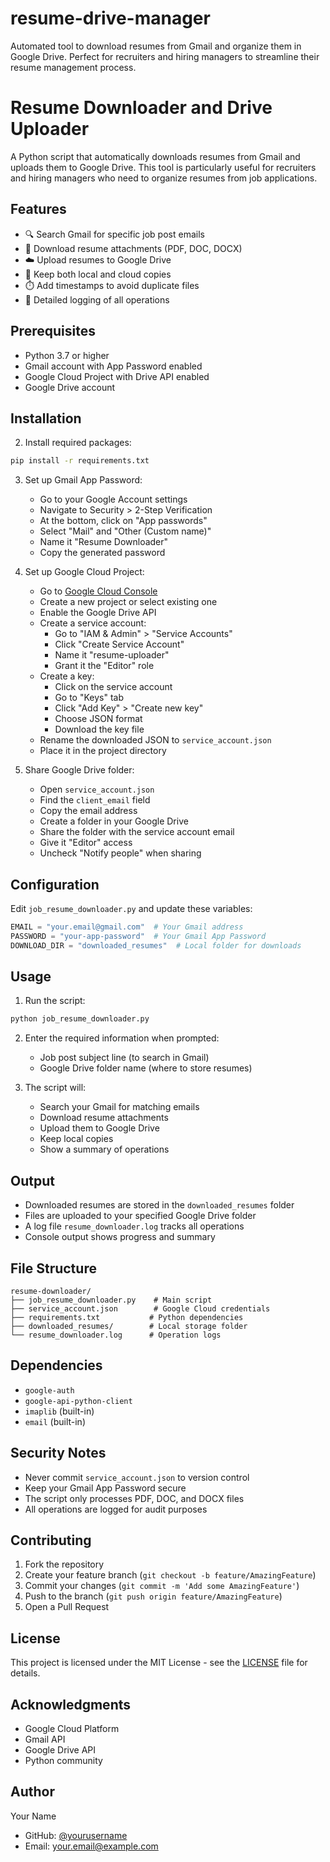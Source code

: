 # resume-drive-manager
Automated tool to download resumes from Gmail and organize them in Google Drive. Perfect for recruiters and hiring managers to streamline their resume management process.
# Resume Downloader and Drive Uploader

A Python script that automatically downloads resumes from Gmail and uploads them to Google Drive. This tool is particularly useful for recruiters and hiring managers who need to organize resumes from job applications.

## Features

- 🔍 Search Gmail for specific job post emails
- 📎 Download resume attachments (PDF, DOC, DOCX)
- ☁️ Upload resumes to Google Drive
- 📁 Keep both local and cloud copies
- ⏱️ Add timestamps to avoid duplicate files
- 📝 Detailed logging of all operations

## Prerequisites

- Python 3.7 or higher
- Gmail account with App Password enabled
- Google Cloud Project with Drive API enabled
- Google Drive account

## Installation


2. Install required packages:
```bash
pip install -r requirements.txt
```

3. Set up Gmail App Password:
   - Go to your Google Account settings
   - Navigate to Security > 2-Step Verification
   - At the bottom, click on "App passwords"
   - Select "Mail" and "Other (Custom name)"
   - Name it "Resume Downloader"
   - Copy the generated password

4. Set up Google Cloud Project:
   - Go to [Google Cloud Console](https://console.cloud.google.com)
   - Create a new project or select existing one
   - Enable the Google Drive API
   - Create a service account:
     - Go to "IAM & Admin" > "Service Accounts"
     - Click "Create Service Account"
     - Name it "resume-uploader"
     - Grant it the "Editor" role
   - Create a key:
     - Click on the service account
     - Go to "Keys" tab
     - Click "Add Key" > "Create new key"
     - Choose JSON format
     - Download the key file
   - Rename the downloaded JSON to `service_account.json`
   - Place it in the project directory

5. Share Google Drive folder:
   - Open `service_account.json`
   - Find the `client_email` field
   - Copy the email address
   - Create a folder in your Google Drive
   - Share the folder with the service account email
   - Give it "Editor" access
   - Uncheck "Notify people" when sharing

## Configuration

Edit `job_resume_downloader.py` and update these variables:
```python
EMAIL = "your.email@gmail.com"  # Your Gmail address
PASSWORD = "your-app-password"  # Your Gmail App Password
DOWNLOAD_DIR = "downloaded_resumes"  # Local folder for downloads
```

## Usage

1. Run the script:
```bash
python job_resume_downloader.py
```

2. Enter the required information when prompted:
   - Job post subject line (to search in Gmail)
   - Google Drive folder name (where to store resumes)

3. The script will:
   - Search your Gmail for matching emails
   - Download resume attachments
   - Upload them to Google Drive
   - Keep local copies
   - Show a summary of operations

## Output

- Downloaded resumes are stored in the `downloaded_resumes` folder
- Files are uploaded to your specified Google Drive folder
- A log file `resume_downloader.log` tracks all operations
- Console output shows progress and summary

## File Structure

```
resume-downloader/
├── job_resume_downloader.py    # Main script
├── service_account.json        # Google Cloud credentials
├── requirements.txt           # Python dependencies
├── downloaded_resumes/        # Local storage folder
└── resume_downloader.log      # Operation logs
```

## Dependencies

- `google-auth`
- `google-api-python-client`
- `imaplib` (built-in)
- `email` (built-in)

## Security Notes

- Never commit `service_account.json` to version control
- Keep your Gmail App Password secure
- The script only processes PDF, DOC, and DOCX files
- All operations are logged for audit purposes

## Contributing

1. Fork the repository
2. Create your feature branch (`git checkout -b feature/AmazingFeature`)
3. Commit your changes (`git commit -m 'Add some AmazingFeature'`)
4. Push to the branch (`git push origin feature/AmazingFeature`)
5. Open a Pull Request

## License

This project is licensed under the MIT License - see the [LICENSE](LICENSE) file for details.

## Acknowledgments

- Google Cloud Platform
- Gmail API
- Google Drive API
- Python community


## Author

Your Name
- GitHub: [@yourusername](https://github.com/yourusername)
- Email: your.email@example.com 
